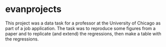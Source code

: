 # evanprojects
This project was a data task for a professor at the University of Chicago as part of a job application. The task was to reproduce some figures from a paper and to replicate (and extend) the regressions, then make a table with the regressions. 
